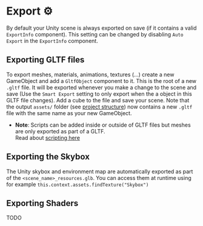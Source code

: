 # Export ⚙️
By default your Unity scene is always exported on save (if it contains a valid ``ExportInfo`` component). This setting can be changed by disabling ``Auto Export`` in the ``ExportInfo`` component.

## Exporting GLTF files
To export meshes, materials, animations, textures (...) create a new GameObject and add a ``GltfObject`` component to it. This is the root of a new ``.gltf`` file. It will be exported whenever you make a change to the scene and save (Use the ``Smart Export`` setting to only export when the a object in this GLTF file changes). Add a cube to the file and save your scene. Note that the output ``assets/`` folder (see [project structure](#vite-project-structure)) now contains a new ``.gltf`` file with the same name as your new GameObject.  
- **Note**: Scripts can be added inside or outside of GLTF files but meshes are only exported as part of a GLTF.   
  Read about [scripting here](./scripting.md)

## Exporting the Skybox
The Unity skybox and environment map are automatically exported as part of the ``<scene_name>_resources.glb``. You can access them at runtime using for example ``this.context.assets.findTexture("Skybox")``

## Exporting Shaders
TODO
